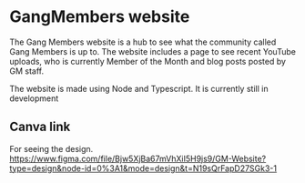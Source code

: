 # GangMembers website

The Gang Members website is a hub to see what the community called Gang Members is up to. The website includes a page to see recent YouTube uploads, who is currently Member of the Month and blog posts posted by GM staff.

The website is made using Node and Typescript. It is currently still in development

## Canva link

For seeing the design.
https://www.figma.com/file/Bjw5XjBa67mVhXiI5H9js9/GM-Website?type=design&node-id=0%3A1&mode=design&t=N19sQrFapD27SGk3-1
